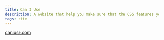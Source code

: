 ```yaml
---
title: Can I Use
description: A website that help you make sure that the CSS features you are supported.
tags: site
---
```

<a href="caniuse.com" target="blank">caniuse.com</a>